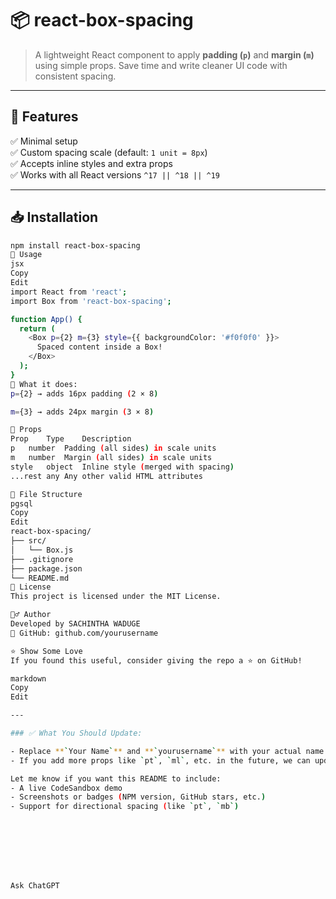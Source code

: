 # 📦 react-box-spacing

> A lightweight React component to apply **padding (`p`)** and **margin (`m`)** using simple props. Save time and write cleaner UI code with consistent spacing.

---

## 🚀 Features

✅ Minimal setup  
✅ Custom spacing scale (default: `1 unit = 8px`)  
✅ Accepts inline styles and extra props  
✅ Works with all React versions `^17 || ^18 || ^19`

---

## 📥 Installation

```bash
npm install react-box-spacing
🔧 Usage
jsx
Copy
Edit
import React from 'react';
import Box from 'react-box-spacing';

function App() {
  return (
    <Box p={2} m={3} style={{ backgroundColor: '#f0f0f0' }}>
      Spaced content inside a Box!
    </Box>
  );
}
🧠 What it does:
p={2} → adds 16px padding (2 × 8)

m={3} → adds 24px margin (3 × 8)

🧩 Props
Prop	Type	Description
p	number	Padding (all sides) in scale units
m	number	Margin (all sides) in scale units
style	object	Inline style (merged with spacing)
...rest	any	Any other valid HTML attributes

📁 File Structure
pgsql
Copy
Edit
react-box-spacing/
├── src/
│   └── Box.js
├── .gitignore
├── package.json
└── README.md
📃 License
This project is licensed under the MIT License.

🙋‍♂️ Author
Developed by SACHINTHA WADUGE
🔗 GitHub: github.com/yourusername

⭐️ Show Some Love
If you found this useful, consider giving the repo a ⭐ on GitHub!

markdown
Copy
Edit

---

### ✅ What You Should Update:

- Replace **`Your Name`** and **`yourusername`** with your actual name and GitHub username.
- If you add more props like `pt`, `ml`, etc. in the future, we can update the table too.

Let me know if you want this README to include:
- A live CodeSandbox demo
- Screenshots or badges (NPM version, GitHub stars, etc.)
- Support for directional spacing (like `pt`, `mb`)








Ask ChatGPT
